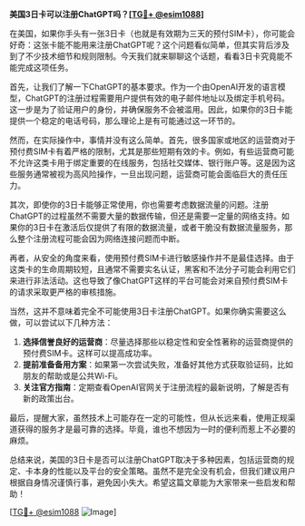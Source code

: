 **美国3日卡可以注册ChatGPT吗？[[TG💪+ @esim1088](https://t.me/s/esim1088)]**

在美国，如果你手头有一张3日卡（也就是有效期为三天的预付SIM卡），你可能会好奇：这张卡能不能用来注册ChatGPT呢？这个问题看似简单，但其实背后涉及到了不少技术细节和规则限制。今天我们就来聊聊这个话题，看看3日卡究竟能不能完成这项任务。

首先，让我们了解一下ChatGPT的基本要求。作为一个由OpenAI开发的语言模型，ChatGPT的注册过程需要用户提供有效的电子邮件地址以及绑定手机号码。这一步是为了验证用户的身份，并确保服务不会被滥用。因此，如果你的3日卡能提供一个稳定的电话号码，那么理论上是有可能通过这一环节的。

然而，在实际操作中，事情并没有这么简单。首先，很多国家或地区的运营商对于预付费SIM卡有着严格的限制，尤其是那些短期有效的卡。例如，有些运营商可能不允许这类卡用于绑定重要的在线服务，包括社交媒体、银行账户等。这是因为这些服务通常被视为高风险操作，一旦出现问题，运营商可能会面临巨大的责任压力。

其次，即使你的3日卡能够正常使用，你也需要考虑数据流量的问题。注册ChatGPT的过程虽然不需要大量的数据传输，但还是需要一定量的网络支持。如果你的3日卡在激活后仅提供了有限的数据流量，或者干脆没有数据流量服务，那么整个注册流程可能会因为网络连接问题而中断。

再者，从安全的角度来看，使用预付费SIM卡进行敏感操作并不是最佳选择。由于这类卡的生命周期较短，且通常不需要实名认证，黑客和不法分子可能会利用它们来进行非法活动。这也导致了像ChatGPT这样的平台可能会对来自预付费SIM卡的请求采取更严格的审核措施。

当然，这并不意味着完全不可能使用3日卡注册ChatGPT。如果你确实需要这么做，可以尝试以下几种方法：

1. **选择信誉良好的运营商**：尽量选择那些以稳定性和安全性著称的运营商提供的预付费SIM卡。这样可以提高成功率。
2. **提前准备备用方案**：如果第一次尝试失败，准备好其他方式获取验证码，比如朋友的帮助或是公共Wi-Fi。
3. **关注官方指南**：定期查看OpenAI官网关于注册流程的最新说明，了解是否有新的政策出台。

最后，提醒大家，虽然技术上可能存在一定的可能性，但从长远来看，使用正规渠道获得的服务才是最可靠的选择。毕竟，谁也不想因为一时的便利而惹上不必要的麻烦。

总结来说，美国的3日卡是否可以注册ChatGPT取决于多种因素，包括运营商的规定、卡本身的性能以及平台的安全策略。虽然不是完全没有机会，但我们建议用户根据自身情况谨慎行事，避免因小失大。希望这篇文章能为大家带来一些启发和帮助！

[[TG💪+ @esim1088](https://t.me/s/esim1088) ![Image](https://i.postimg.cc/4NQfJmqS/Snipaste-2025-05-13-00-14-12.png)]